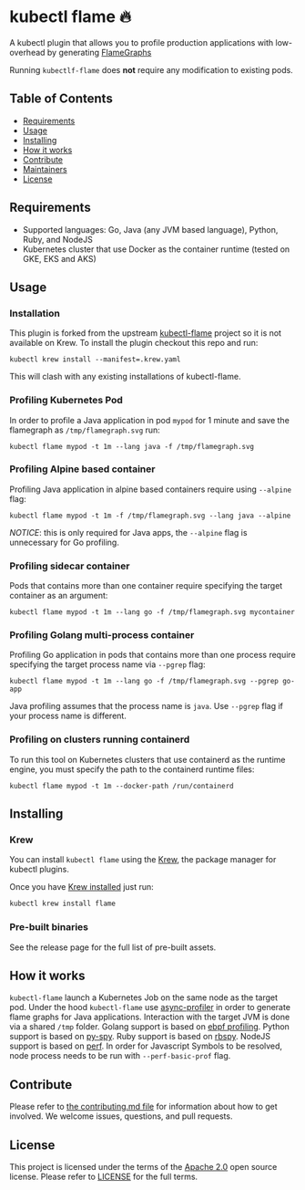 # kubectl flame :fire:

A kubectl plugin that allows you to profile production applications with low-overhead by generating
[FlameGraphs](http://www.brendangregg.com/flamegraphs.html)

Running `kubectlf-flame` does **not** require any modification to existing pods.
## Table of Contents

- [Requirements](#requirements)
- [Usage](#usage)
- [Installing](#installing)
- [How it works](#how-it-works)
- [Contribute](#contribute)
- [Maintainers](#maintainers)
- [License](#license)

## Requirements
* Supported languages: Go, Java (any JVM based language), Python, Ruby, and NodeJS
* Kubernetes cluster that use Docker as the container runtime (tested on GKE, EKS and AKS)

## Usage
### Installation
This plugin is forked from the upstream [kubectl-flame](https://github.com/yahoo/kubectl-flame) project so it is not available on Krew. To install the plugin checkout this repo and run:

```
kubectl krew install --manifest=.krew.yaml
```

This will clash with any existing installations of kubectl-flame.

### Profiling Kubernetes Pod
In order to profile a Java application in pod `mypod` for 1 minute and save the flamegraph as `/tmp/flamegraph.svg` run:
```shell
kubectl flame mypod -t 1m --lang java -f /tmp/flamegraph.svg
```
### Profiling Alpine based container
Profiling Java application in alpine based containers require using `--alpine` flag:
```shell
kubectl flame mypod -t 1m -f /tmp/flamegraph.svg --lang java --alpine
```
*NOTICE*: this is only required for Java apps, the `--alpine` flag is unnecessary for Go profiling.

### Profiling sidecar container
Pods that contains more than one container require specifying the target container as an argument:
```shell
kubectl flame mypod -t 1m --lang go -f /tmp/flamegraph.svg mycontainer
```
### Profiling Golang multi-process container
Profiling Go application in pods that contains more than one process require specifying the target process name via `--pgrep` flag:
```shell
kubectl flame mypod -t 1m --lang go -f /tmp/flamegraph.svg --pgrep go-app
```
Java profiling assumes that the process name is `java`. Use `--pgrep` flag if your process name is different.

### Profiling on clusters running containerd

To run this tool on Kubernetes clusters that use containerd as the runtime engine, you must specify the path to the containerd runtime files:

```shell
kubectl flame mypod -t 1m --docker-path /run/containerd
```

## Installing

### Krew

You can install `kubectl flame` using the [Krew](https://github.com/kubernetes-sigs/krew), the package manager for kubectl plugins.

Once you have [Krew installed](https://krew.sigs.k8s.io/docs/user-guide/setup/install/) just run:

```bash
kubectl krew install flame
```

### Pre-built binaries
See the release page for the full list of pre-built assets.

## How it works
`kubectl-flame` launch a Kubernetes Job on the same node as the target pod.
Under the hood `kubectl-flame` use [async-profiler](https://github.com/jvm-profiling-tools/async-profiler) in order to generate flame graphs for Java applications.
Interaction with the target JVM is done via a shared `/tmp` folder.
Golang support is based on [ebpf profiling](https://en.wikipedia.org/wiki/Berkeley_Packet_Filter).
Python support is based on [py-spy](https://github.com/benfred/py-spy).
Ruby support is based on [rbspy](https://rbspy.github.io/).
NodeJS support is based on [perf](https://perf.wiki.kernel.org/index.php/Main_Page). In order for Javascript Symbols to be resolved, node process needs to be run with `--perf-basic-prof` flag.

## Contribute
Please refer to [the contributing.md file](Contributing.md) for information about how to get involved. We welcome issues, questions, and pull requests.

## License
This project is licensed under the terms of the [Apache 2.0](LICENSE-Apache-2.0) open source license. Please refer to [LICENSE](LICENSE) for the full terms.

